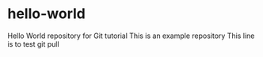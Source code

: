 # hello-world
Hello World repository for Git tutorial
This is an example repository
This line is to test git pull
